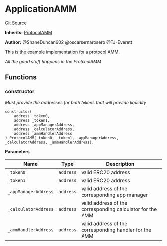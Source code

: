 # ApplicationAMM
[Git Source](https://github.com/thrackle-io/rules-protocol/blob/2738cf9716e0fddfad4df13fdb6486b5987af931/src/example/liquidity/ApplicationAMM.sol)

**Inherits:**
[ProtocolAMM](/src/liquidity/ProtocolAMM.sol/contract.ProtocolAMM.md)

**Author:**
@ShaneDuncan602 @oscarsernarosero @TJ-Everett

This is the example implementation for a protocol AMM.

*All the good stuff happens in the ProtocolAMM*


## Functions
### constructor

*Must provide the addresses for both tokens that will provide liquidity*


```solidity
constructor(
    address _token0,
    address _token1,
    address _appManagerAddress,
    address _calculatorAddress,
    address _ammHandlerAddress
) ProtocolAMM(_token0, _token1, _appManagerAddress, _calculatorAddress, _ammHandlerAddress);
```
**Parameters**

|Name|Type|Description|
|----|----|-----------|
|`_token0`|`address`|valid ERC20 address|
|`_token1`|`address`|valid ERC20 address|
|`_appManagerAddress`|`address`|valid address of the corresponding app manager|
|`_calculatorAddress`|`address`|valid address of the corresponding calculator for the AMM|
|`_ammHandlerAddress`|`address`|valid address of the corresponding handler for the AMM|


